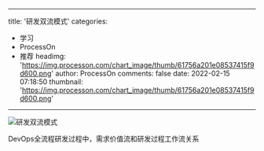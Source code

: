 
---
title: '研发双流模式'
categories: 
 - 学习
 - ProcessOn
 - 推荐
headimg: 'https://img.processon.com/chart_image/thumb/61756a201e08537415f9d600.png'
author: ProcessOn
comments: false
date: 2022-02-15 07:18:50
thumbnail: 'https://img.processon.com/chart_image/thumb/61756a201e08537415f9d600.png'
---

<div>   
<img class="thumb" alt="研发双流模式" src="https://img.processon.com/chart_image/thumb/61756a201e08537415f9d600.png" referrerpolicy="no-referrer">
<p>DevOps全流程研发过程中，需求价值流和研发过程工作流关系</p>  
</div>
            